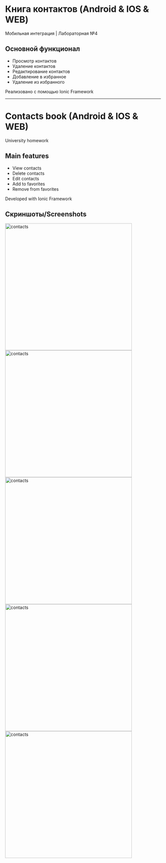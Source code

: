 # Книга контактов (Android & IOS & WEB)
Мобильная интеграция | Лабораторная №4

## Основной функционал

- Просмотр контактов
- Удаление контактов
- Редактирование контактов
- Добавление в избранное
- Удаление из избранного

Реализовано с помощью Ionic Framework


___

# Contacts book (Android & IOS & WEB)
University homework
## Main features
- View contacts
- Delete contacts
- Edit contacts
- Add to favorites
- Remove from favorites

Developed with Ionic Framework

## Скриншоты/Screenshots
<img src="https://i.imgur.com/xo7hxt8.png" alt="contacts" width="410" alight="middle">
<img src="https://i.imgur.com/GwHdxFu.png" alt="contacts" width="410">
<img src="https://i.imgur.com/cSFRZ9l.png" alt="contacts" width="410">
<img src="https://i.imgur.com/Ieoi2H2.png" alt="contacts" width="410">
<img src="https://i.imgur.com/aEw23Yk.png" alt="contacts" width="410">

